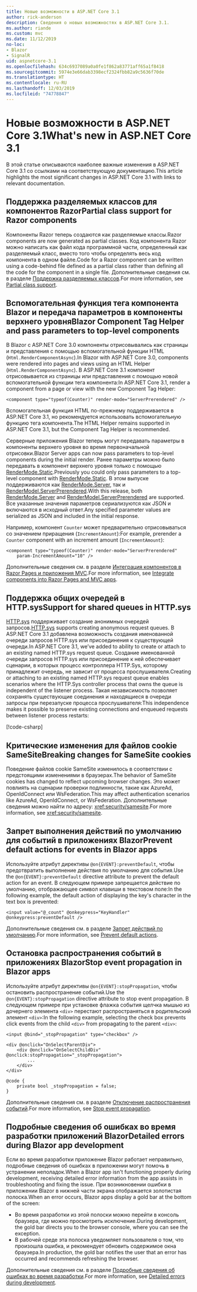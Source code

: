 ```yaml
---
title: Новые возможности в ASP.NET Core 3.1
author: rick-anderson
description: Сведения о новых возможностях в ASP.NET Core 3.1.
ms.author: riande
ms.custom: mvc
ms.date: 11/12/2019
no-loc:
- Blazor
- SignalR
uid: aspnetcore-3.1
ms.openlocfilehash: 634c6937089a0a0fe1f862a83771aff65a1f8418
ms.sourcegitcommit: 5974e3e66dab3398ecf2324fbb82a9c5636f70de
ms.translationtype: HT
ms.contentlocale: ru-RU
ms.lasthandoff: 12/03/2019
ms.locfileid: "74778847"
---
```

# <a name="whats-new-in-aspnet-core-31"></a><span data-ttu-id="7a91e-103">Новые возможности в ASP.NET Core 3.1</span><span class="sxs-lookup"><span data-stu-id="7a91e-103">What's new in ASP.NET Core 3.1</span></span>

<span data-ttu-id="7a91e-104">В этой статье описываются наиболее важные изменения в ASP.NET Core 3.1 со ссылками на соответствующую документацию.</span><span class="sxs-lookup"><span data-stu-id="7a91e-104">This article highlights the most significant changes in ASP.NET Core 3.1 with links to relevant documentation.</span></span>

## <a name="partial-class-support-for-razor-components"></a><span data-ttu-id="7a91e-105">Поддержка разделяемых классов для компонентов Razor</span><span class="sxs-lookup"><span data-stu-id="7a91e-105">Partial class support for Razor components</span></span>

<span data-ttu-id="7a91e-106">Компоненты Razor теперь создаются как разделяемые классы.</span><span class="sxs-lookup"><span data-stu-id="7a91e-106">Razor components are now generated as partial classes.</span></span> <span data-ttu-id="7a91e-107">Код компонента Razor можно написать как файл кода программной части, определенный как разделяемый класс, вместо того чтобы определять весь код компонента в одном файле.</span><span class="sxs-lookup"><span data-stu-id="7a91e-107">Code for a Razor component can be written using a code-behind file defined as a partial class rather than defining all the code for the component in a single file.</span></span> <span data-ttu-id="7a91e-108">Дополнительные сведения см. в разделе [Поддержка разделяемых классов](xref:blazor/components#partial-class-support).</span><span class="sxs-lookup"><span data-stu-id="7a91e-108">For more information, see [Partial class support](xref:blazor/components#partial-class-support).</span></span>

## <a name="opno-locblazor-component-tag-helper-and-pass-parameters-to-top-level-components"></a><span data-ttu-id="7a91e-109">Вспомогательная функция тега компонента Blazor и передача параметров в компоненты верхнего уровня</span><span class="sxs-lookup"><span data-stu-id="7a91e-109">Blazor Component Tag Helper and pass parameters to top-level components</span></span>

<span data-ttu-id="7a91e-110">В Blazor с ASP.NET Core 3.0 компоненты отрисовывались как страницы и представления с помощью вспомогательной функции HTML (`Html.RenderComponentAsync`).</span><span class="sxs-lookup"><span data-stu-id="7a91e-110">In Blazor with ASP.NET Core 3.0, components were rendered into pages and views using an HTML Helper (`Html.RenderComponentAsync`).</span></span> <span data-ttu-id="7a91e-111">В ASP.NET Core 3.1 компонент отрисовывается из страницы или представления с помощью новой вспомогательной функции тега компонента:</span><span class="sxs-lookup"><span data-stu-id="7a91e-111">In ASP.NET Core 3.1, render a component from a page or view with the new Component Tag Helper:</span></span>

```razor
<component type="typeof(Counter)" render-mode="ServerPrerendered" />
```

<span data-ttu-id="7a91e-112">Вспомогательная функция HTML по-прежнему поддерживается в ASP.NET Core 3.1, но рекомендуется использовать вспомогательную функцию тега компонента.</span><span class="sxs-lookup"><span data-stu-id="7a91e-112">The HTML Helper remains supported in ASP.NET Core 3.1, but the Component Tag Helper is recommended.</span></span>

<span data-ttu-id="7a91e-113">Серверные приложения Blazor теперь могут передавать параметры в компоненты верхнего уровня во время первоначальной отрисовки.</span><span class="sxs-lookup"><span data-stu-id="7a91e-113">Blazor Server apps can now pass parameters to top-level components during the initial render.</span></span> <span data-ttu-id="7a91e-114">Ранее параметры можно было передавать в компонент верхнего уровня только с помощью [RenderMode.Static](xref:Microsoft.AspNetCore.Mvc.Rendering.RenderMode.Static).</span><span class="sxs-lookup"><span data-stu-id="7a91e-114">Previously you could only pass parameters to a top-level component with [RenderMode.Static](xref:Microsoft.AspNetCore.Mvc.Rendering.RenderMode.Static).</span></span> <span data-ttu-id="7a91e-115">В этом выпуске поддерживаются как [RenderMode.Server](xref:Microsoft.AspNetCore.Mvc.Rendering.RenderMode.Server), так и [RenderModel.ServerPrerendered](xref:Microsoft.AspNetCore.Mvc.Rendering.RenderMode.ServerPrerendered).</span><span class="sxs-lookup"><span data-stu-id="7a91e-115">With this release, both [RenderMode.Server](xref:Microsoft.AspNetCore.Mvc.Rendering.RenderMode.Server) and [RenderModel.ServerPrerendered](xref:Microsoft.AspNetCore.Mvc.Rendering.RenderMode.ServerPrerendered) are supported.</span></span> <span data-ttu-id="7a91e-116">Все указанные значения параметров сериализуются как JSON и включаются в исходный ответ.</span><span class="sxs-lookup"><span data-stu-id="7a91e-116">Any specified parameter values are serialized as JSON and included in the initial response.</span></span>

<span data-ttu-id="7a91e-117">Например, компонент `Counter` может предварительно отрисовываться со значением приращения (`IncrementAmount`):</span><span class="sxs-lookup"><span data-stu-id="7a91e-117">For example, prerender a `Counter` component with an increment amount (`IncrementAmount`):</span></span>

```razor
<component type="typeof(Counter)" render-mode="ServerPrerendered" 
    param-IncrementAmount="10" />
```

<span data-ttu-id="7a91e-118">Дополнительные сведения см. в разделе [Интеграция компонентов в Razor Pages и приложения MVC](xref:blazor/components#integrate-components-into-razor-pages-and-mvc-apps).</span><span class="sxs-lookup"><span data-stu-id="7a91e-118">For more information, see [Integrate components into Razor Pages and MVC apps](xref:blazor/components#integrate-components-into-razor-pages-and-mvc-apps).</span></span>

## <a name="support-for-shared-queues-in-httpsys"></a><span data-ttu-id="7a91e-119">Поддержка общих очередей в HTTP.sys</span><span class="sxs-lookup"><span data-stu-id="7a91e-119">Support for shared queues in HTTP.sys</span></span>

<span data-ttu-id="7a91e-120">[HTTP.sys](xref:fundamentals/servers/httpsys) поддерживает создание анонимных очередей запросов.</span><span class="sxs-lookup"><span data-stu-id="7a91e-120">[HTTP.sys](xref:fundamentals/servers/httpsys) supports creating anonymous request queues.</span></span> <span data-ttu-id="7a91e-121">В ASP.NET Core 3.1 добавлена возможность создания именованной очереди запросов HTTP.sys или присоединения к существующей очереди.</span><span class="sxs-lookup"><span data-stu-id="7a91e-121">In ASP.NET Core 3.1, we’ve added to ability to create or attach to an existing named HTTP.sys request queue.</span></span> <span data-ttu-id="7a91e-122">Создание именованной очереди запросов HTTP.sys или присоединение к ней обеспечивает сценарии, в которых процесс контроллера HTTP.Sys, которому принадлежит очередь, не зависит от процесса прослушивателя.</span><span class="sxs-lookup"><span data-stu-id="7a91e-122">Creating or attaching to an existing named HTTP.sys request queue enables scenarios where the HTTP.Sys controller process that owns the queue is independent of the listener process.</span></span> <span data-ttu-id="7a91e-123">Такая независимость позволяет сохранять существующие соединения и находящиеся в очереди запросы при перезапуске процесса прослушивателя:</span><span class="sxs-lookup"><span data-stu-id="7a91e-123">This independence makes it possible to preserve existing connections and enqueued requests between listener process restarts:</span></span>

[!code-csharp[](sample/Program.cs?name=snippet)]

## <a name="breaking-changes-for-samesite-cookies"></a><span data-ttu-id="7a91e-124">Критические изменения для файлов cookie SameSite</span><span class="sxs-lookup"><span data-stu-id="7a91e-124">Breaking changes for SameSite cookies</span></span>

<span data-ttu-id="7a91e-125">Поведение файлов cookie SameSite изменилось в соответствии с предстоящими изменениями в браузерах.</span><span class="sxs-lookup"><span data-stu-id="7a91e-125">The behavior of SameSite cookies has changed to reflect upcoming browser changes.</span></span> <span data-ttu-id="7a91e-126">Это может повлиять на сценарии проверки подлинности, такие как AzureAd, OpenIdConnect или WsFederation.</span><span class="sxs-lookup"><span data-stu-id="7a91e-126">This may affect authentication scenarios like AzureAd, OpenIdConnect, or WsFederation.</span></span> <span data-ttu-id="7a91e-127">Дополнительные сведения можно найти по адресу: <xref:security/samesite>.</span><span class="sxs-lookup"><span data-stu-id="7a91e-127">For more information, see <xref:security/samesite>.</span></span>

## <a name="prevent-default-actions-for-events-in-opno-locblazor-apps"></a><span data-ttu-id="7a91e-128">Запрет выполнения действий по умолчанию для событий в приложениях Blazor</span><span class="sxs-lookup"><span data-stu-id="7a91e-128">Prevent default actions for events in Blazor apps</span></span>

<span data-ttu-id="7a91e-129">Используйте атрибут директивы `@on{EVENT}:preventDefault`, чтобы предотвратить выполнение действия по умолчанию для события.</span><span class="sxs-lookup"><span data-stu-id="7a91e-129">Use the `@on{EVENT}:preventDefault` directive attribute to prevent the default action for an event.</span></span> <span data-ttu-id="7a91e-130">В следующем примере запрещается действие по умолчанию, отображающее символ клавиши в текстовом поле:</span><span class="sxs-lookup"><span data-stu-id="7a91e-130">In the following example, the default action of displaying the key's character in the text box is prevented:</span></span>

```razor
<input value="@_count" @onkeypress="KeyHandler" @onkeypress:preventDefault />
```

<span data-ttu-id="7a91e-131">Дополнительные сведения см. в разделе [Запрет действий по умолчанию](xref:blazor/components#prevent-default-actions).</span><span class="sxs-lookup"><span data-stu-id="7a91e-131">For more information, see [Prevent default actions](xref:blazor/components#prevent-default-actions).</span></span>

## <a name="stop-event-propagation-in-opno-locblazor-apps"></a><span data-ttu-id="7a91e-132">Остановка распространения событий в приложениях Blazor</span><span class="sxs-lookup"><span data-stu-id="7a91e-132">Stop event propagation in Blazor apps</span></span>

<span data-ttu-id="7a91e-133">Используйте атрибут директивы `@on{EVENT}:stopPropagation`, чтобы остановить распространение событий.</span><span class="sxs-lookup"><span data-stu-id="7a91e-133">Use the `@on{EVENT}:stopPropagation` directive attribute to stop event propagation.</span></span> <span data-ttu-id="7a91e-134">В следующем примере при установке флажка события щелчка мышью из дочернего элемента `<div>` перестают распространяться в родительский элемент `<div>`:</span><span class="sxs-lookup"><span data-stu-id="7a91e-134">In the following example, selecting the check box prevents click events from the child `<div>` from propagating to the parent `<div>`:</span></span>

```razor
<input @bind="_stopPropagation" type="checkbox" />

<div @onclick="OnSelectParentDiv">
    <div @onclick="OnSelectChildDiv" @onclick:stopPropagation="_stopPropagation">
        ...
    </div>
</div>

@code {
    private bool _stopPropagation = false;
}
```

<span data-ttu-id="7a91e-135">Дополнительные сведения см. в разделе [Отключение распространения событий](xref:blazor/components#stop-event-propagation).</span><span class="sxs-lookup"><span data-stu-id="7a91e-135">For more information, see [Stop event propagation](xref:blazor/components#stop-event-propagation).</span></span>

## <a name="detailed-errors-during-opno-locblazor-app-development"></a><span data-ttu-id="7a91e-136">Подробные сведения об ошибках во время разработки приложений Blazor</span><span class="sxs-lookup"><span data-stu-id="7a91e-136">Detailed errors during Blazor app development</span></span>

<span data-ttu-id="7a91e-137">Если во время разработки приложение Blazor работает неправильно, подробные сведения об ошибках в приложении могут помочь в устранении неполадок.</span><span class="sxs-lookup"><span data-stu-id="7a91e-137">When a Blazor app isn't functioning properly during development, receiving detailed error information from the app assists in troubleshooting and fixing the issue.</span></span> <span data-ttu-id="7a91e-138">При возникновении ошибки в приложении Blazor в нижней части экрана отображается золотистая полоска.</span><span class="sxs-lookup"><span data-stu-id="7a91e-138">When an error occurs, Blazor apps display a gold bar at the bottom of the screen:</span></span>

* <span data-ttu-id="7a91e-139">Во время разработки из этой полоски можно перейти в консоль браузера, где можно просмотреть исключение.</span><span class="sxs-lookup"><span data-stu-id="7a91e-139">During development, the gold bar directs you to the browser console, where you can see the exception.</span></span>
* <span data-ttu-id="7a91e-140">В рабочей среде эта полоска уведомляет пользователя о том, что произошла ошибка, и рекомендует обновить содержимое окна браузера.</span><span class="sxs-lookup"><span data-stu-id="7a91e-140">In production, the gold bar notifies the user that an error has occurred and recommends refreshing the browser.</span></span>

<span data-ttu-id="7a91e-141">Дополнительные сведения см. в разделе [Подробные сведения об ошибках во время разработки](xref:blazor/handle-errors#detailed-errors-during-development).</span><span class="sxs-lookup"><span data-stu-id="7a91e-141">For more information, see [Detailed errors during development](xref:blazor/handle-errors#detailed-errors-during-development).</span></span>
